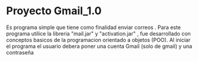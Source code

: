 # Proyecto Gmail_1.0
Es programa simple que tiene como finalidad enviar correos . 
Para este programa utilice la libreria "mail.jar" y  "activation.jar" , fue desarrollado con conceptos basicos de la programacion orientado a objetos (POO).
Al iniciar el programa el usuario debera poner una cuenta Gmail (solo de gmail) y una contraseña 
